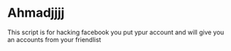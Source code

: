 # Ahmadjjjj
This script is for hacking facebook you put ypur account and will give you an accounts from your friendlist
